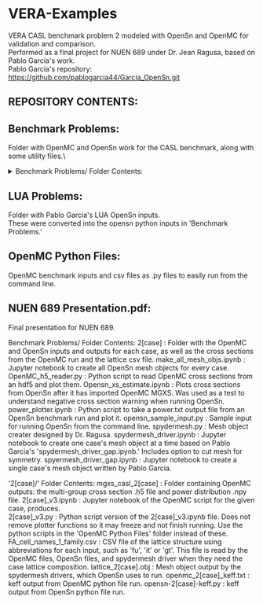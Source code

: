 # VERA-Examples
VERA CASL benchmark problem 2 modeled with OpenSn and OpenMC for validation and comparison.\
Performed as a final project for NUEN 689 under Dr. Jean Ragusa, based on Pablo Garcia's work.\
Pablo Garcia's repository: https://github.com/pablogarcia44/Garcia_OpenSn.git


## REPOSITORY CONTENTS:

## Benchmark Problems:
Folder with OpenMC and OpenSn work for the CASL benchmark, along with some utility files.\
<details>
<summary>Benchmark Problems/ Folder Contents:</summary>
### 2[case]:
Folder with the OpenMC and OpenSn inputs and outputs for each case,as well as the cross sections from the OpenMC run and the lattice csv file.
### make_all_mesh_objs.ipynb :   
Jupyter notebook to create all OpenSn mesh objects for every case.
### OpenMC_h5_reader.py:        
Python script to read OpenMC cross sections from an hdf5 and plot them.
### Opensn_xs_estimate.ipynb:   
Plots cross sections from OpenSn after it has imported OpenMC MGXS.\
Was used as a test to understand negative cross section warning when running OpenSn.
### power_plotter.ipynb:        
Python script to take a power.txt output file from an OpenSn benchmark run and plot it.
### opensn_sample_input.py:     
Sample input for running OpenSn from the command line.
### spydermesh.py:              
Mesh object creater designed by Dr. Ragusa.
### spydermesh_driver.ipynb:    
Jupyter notebook to create one case's mesh object at a time based on Pablo Garcia's 'spydermesh_driver_gap.ipynb.'\
Includes option to cut mesh for symmetry.\
### spyermesh_driver_gap.ipynb: 
Jupyter notebook to create a single case's mesh object written by Pablo Garcia.
</details>

## LUA Problems:               
Folder with Pablo Garcia's LUA OpenSn inputs.\
These were converted into the opensn python inputs in 'Benchmark Problems.'
## OpenMC Python Files:        
OpenMC benchmark inputs and csv files as .py files to easily run from the command line.
## NUEN 689 Presentation.pdf:  
Final presentation for NUEN 689.
                      
Benchmark Problems/ Folder Contents:
2[case] :                    Folder with the OpenMC and OpenSn inputs and outputs for each case,
                             as well as the cross sections from the OpenMC run and the lattice 
                             csv file.
make_all_mesh_objs.ipynb :   Jupyter notebook to create all OpenSn mesh objects for every case.
OpenMC_h5_reader.py :        Python script to read OpenMC cross sections from an hdf5 and plot them.
Opensn_xs_estimate.ipynb :   Plots cross sections from OpenSn after it has imported OpenMC MGXS.
                             Was used as a test to understand negative cross section warning when 
                             running OpenSn.
power_plotter.ipynb :        Python script to take a power.txt output file from an OpenSn benchmark
                             run and plot it.
opensn_sample_input.py :     Sample input for running OpenSn from the command line.
spydermesh.py :              Mesh object creater designed by Dr. Ragusa.
spydermesh_driver.ipynb :    Jupyter notebook to create one case's mesh object at a time based on Pablo
                             Garcia's 'spydermesh_driver_gap.ipynb.' Includes option to cut mesh for symmetry.
spyermesh_driver_gap.ipynb : Jupyter notebook to create a single case's mesh object written by Pablo Garcia.

'2[case]/' Folder Contents:
mgxs_casl_2[case] :          Folder containing OpenMC outputs: the multi-group cross section .h5 file and power 
                             distribution .npy file.
2[case]_v3.ipynb :           Jupyter notebook of the OpenMC script for the given case, produces.   
2[case]_v3.py :              Python script version of the 2[case]_v3.ipynb file. Does not remove plotter
                             functions so it may freeze and not finish running. Use the python scripts 
                             in the 'OpenMC Python Files' folder instead of these.
FA_cell_names_1_family.csv : CSV file of the lattice structure using abbreviations for each input, such as 'fu',
                             'it' or 'gt'. This file is read by the OpenMC files, OpenSn files, and spydermesh 
                             driver when they need the case lattice composition.
lattice_2[case].obj :        Mesh object output by the spydermesh drivers, which OpenSn uses to run.
openmc_2[case]_keff.txt :    keff output from OpenMC python file run.
opensn-2[case]-keff.py :     keff output from OpenSn python file run.    

</details>